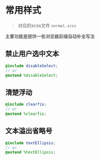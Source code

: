 # 常用样式

> 对应的scss文件 `normal.scss`

主要功能是提供一些浏览器前缀自动补全写法

## 禁止用户选中文本

```scss
@include disableSelect;
// or
@extend %disableSelect;
```

## 清楚浮动

```scss
@include clearfix;
// or
@extend %clearfix;
```

## 文本溢出省略号

```scss
@include textEllipsis;
// or
@extend %textEllipsis;
```